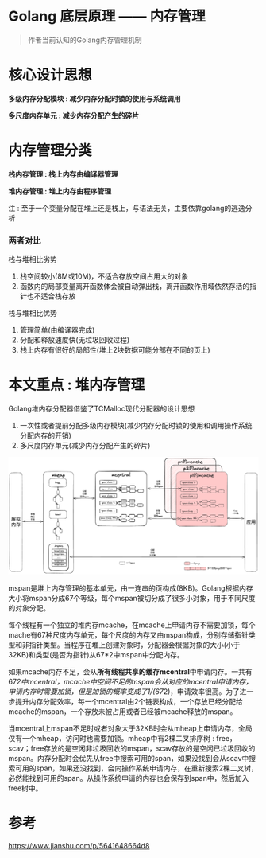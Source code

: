 # Golang 底层原理 —— 内存管理


>作者当前认知的Golang内存管理机制</br>

<!--more-->

# 核心设计思想

**多级内存分配模块 : 减少内存分配时锁的使用与系统调用**

**多尺度内存单元 : 减少内存分配产生的碎片**

# 内存管理分类

**栈内存管理 : 栈上内存由编译器管理**

**堆内存管理 : 堆上内存由程序管理**

注 : 至于一个变量分配在堆上还是栈上，与语法无关，主要依靠golang的逃逸分析

### 两者对比

栈与堆相比劣势

1. 栈空间较小(8M或10M)，不适合存放空间占用大的对象
2. 函数内的局部变量离开函数体会被自动弹出栈，离开函数作用域依然存活的指针也不适合栈存放

栈与堆相比优势

1. 管理简单(由编译器完成)
2. 分配和释放速度快(无垃圾回收过程)
3. 栈上内存有很好的局部性(堆上2块数据可能分部在不同的页上)

# 本文重点 : 堆内存管理

Golang堆内存分配器借鉴了TCMalloc现代分配器的设计思想 

1. 一次性或者提前分配多级内存模块(减少内存分配时锁的使用和调用操作系统分配内存的开销)
2. 多尺度内存单元(减少内存分配产生的碎片)

![Go内存管理](go内存管理.png)

mspan是堆上内存管理的基本单元，由一连串的页构成(8KB)。Golang根据内存大小将mspan分成67个等级，每个mspan被切分成了很多小对象，用于不同尺度的对象分配。

每个线程有一个独立的堆内存mcache，在mcache上申请内存不需要加锁，每个mache有67种尺度内存单元，每个尺度的内存又由mspan构成，分别存储指针类型和非指针类型。当程序在堆上创建对象时，分配器会根据对象的大小(小于32KB)和类型(是否为指针)从67*2中mspan中分配内存。

如果mcache内存不足，会从**所有线程共享的缓存mcentral**中申请内存。一共有67*2中mcentral，mcache中空间不足的mspan会从对应的mcentral申请内存，申请内存时需要加锁，但是加锁的概率变成了1/(67*2)，申请效率很高。为了进一步提升内存分配效率，每一个mcentral由2个链表构成，一个存放已经分配给mcache的mspan，一个存放未被占用或者已经被mcache释放的mspan。

当mcentral上mspan不足时或者对象大于32KB时会从mheap上申请内存，全局仅有一个mheap，访问时也需要加锁。mheap中有2棵二叉排序树 : free，scav；free存放的是空闲非垃圾回收的mspan，scav存放的是空闲已垃圾回收的mspan。内存分配时会优先从free中搜索可用的span，如果没找到会从scav中搜索可用的span，如果还没找到，会向操作系统申请内存，在重新搜索2棵二叉树，必然能找到可用的span。从操作系统申请的内存也会保存到span中，然后加入free树中。

# 参考
https://www.jianshu.com/p/5641648664d8
